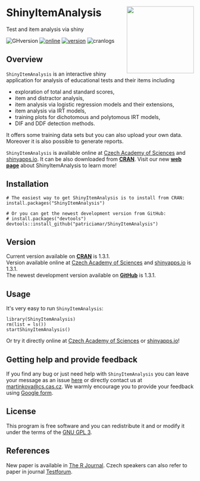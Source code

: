 # ShinyItemAnalysis <img src="inst/shiny-examples/ShinyItemAnalysis/hexbin_html.png" align="right" width=180/> 
Test and item analysis via shiny

![GHversion](https://img.shields.io/github/release/patriciamar/ShinyItemAnalysis.svg)
[![online](https://img.shields.io/badge/online-1.3.1-yellow.svg)](https://shiny.cs.cas.cz/ShinyItemAnalysis/)
[![version](https://www.r-pkg.org/badges/version/ShinyItemAnalysis)](https://CRAN.R-project.org/package=ShinyItemAnalysis)
![cranlogs](https://cranlogs.r-pkg.org/badges/ShinyItemAnalysis)

## Overview
`ShinyItemAnalysis` is an interactive shiny application for analysis of educational tests and their items including 
 * exploration of total and standard scores,
 * item and distractor analysis,
 * item analysis via logistic regression models and their extensions,
 * item analysis via IRT models,
 * training plots for dichotomous and polytomous IRT models,
 * DIF and DDF detection methods.
 
It offers some training data sets but you can also upload your own data. Moreover it is also possible to generate reports. 

`ShinyItemAnalysis` is available online at [Czech Academy of Sciences](https://shiny.cs.cas.cz/ShinyItemAnalysis/) and [shinyapps.io](https://cemp.shinyapps.io/ShinyItemAnalysis/). It can be also downloaded from [**CRAN**](https://CRAN.R-project.org/package=ShinyItemAnalysis). Visit our new [**web page**](http://www.shinyitemanalysis.org/) about ShinyItemAnalysis to learn more!

## Installation
```
# The easiest way to get ShinyItemAnalysis is to install from CRAN:
install.packages("ShinyItemAnalysis")

# Or you can get the newest development version from GitHub:
# install.packages("devtools")
devtools::install_github("patriciamar/ShinyItemAnalysis")
```
## Version
Current version available on [**CRAN**](https://CRAN.R-project.org/package=ShinyItemAnalysis) is 1.3.1. <br> 
Version available online at [Czech Academy of Sciences](https://shiny.cs.cas.cz/ShinyItemAnalysis/) and [shinyapps.io](https://cemp.shinyapps.io/ShinyItemAnalysis/) is 1.3.1. <br> 
The newest development version available on [**GitHub**](https://github.com/patriciamar/ShinyItemAnalysis) is 1.3.1.

## Usage
It's very easy to run `ShinyItemAnalysis`:
```
library(ShinyItemAnalysis)
rm(list = ls())
startShinyItemAnalysis()
```
Or try it directly online at [Czech Academy of Sciences](https://shiny.cs.cas.cz/ShinyItemAnalysis/) or [shinyapps.io](https://cemp.shinyapps.io/ShinyItemAnalysis/)!

## Getting help and provide feedback
If you find any bug or just need help with `ShinyItemAnalysis` you can leave your message as an issue [here](https://github.com/patriciamar/ShinyItemAnalysis/issues) or directly contact us at martinkova@cs.cas.cz. We warmly encourage you to provide your feedback using [Google form](https://docs.google.com/forms/d/e/1FAIpQLSdbk2mkDacMlhGQmkFPa4A-Z4KcFMMG1IXugM8eSTzN7m4xnA/viewform).


## License
This program is free software and you can redistribute it and or modify it under the terms of the [GNU GPL 3](https://www.gnu.org/licenses/gpl-3.0.en.html).

## References
New paper is available in [The R Journal](https://doi.org/10.32614/RJ-2018-074). Czech speakers can also refer to paper in journal [Testforum](https://doi.org/10.5817/TF2017-9-129).
